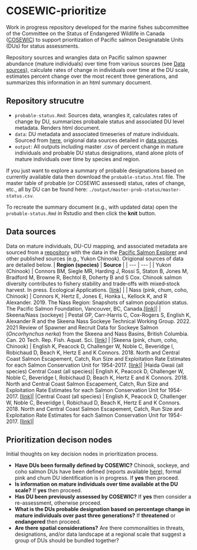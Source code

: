 # COSEWIC-prioritize

Work in progress repository developed for the marine fishes subcommittee of the Committee on the Status of Endangered Wildlife in Canada ([COSEWIC](https://www.cosewic.ca/index.php/en-ca/)) to support prioritization of Pacific salmon Designatable Units (DUs) for status assessments. 

Repository sources and wrangles data on Pacific salmon spawner abundance (mature individuals) over time from various sources (see [Data sources](https://github.com/Pacific-salmon-assess/COSEWIC-prioritize/blob/main/README.md#data-sources)), calculate rates of change in individuals over time at the DU scale, estimates percent change over the most recent three generations, and summarizes this information in an html summary document. 

## Repository strucutre
- `probable-status.Rmd`: Sources data, wrangles it, calculates rates of change by DU, summarizes probabale status and associated DU level metadata. Renders html document.
- `data`: DU metadata and associated timeseries of mature individuals. Sourced from [here](https://github.com/hertzPSF/COSEWIC-compilation), origional data sources detailed in [data sources](https://github.com/Pacific-salmon-assess/COSEWIC-prioritize/blob/main/README.md#data-sources).
- `output`: All outputs including master .csv of percent change in mature individuals and probable DU status designations, stand alone plots of mature individuals over time by species and region.

If you just want to explore a summary of probable designations based on currently available data then download the `probable-status.html` file. The master table of probable (or COSEWIC assessed) status, rates of change, etc., all by DU can be found here: `./output/master-prob-status/master-status.csv`.

To recreate the summary document (e.g., with updated data) open the `probable-status.Rmd` in Rstudio and then click the **knit** button.

## Data sources
Data on mature individuals, DU-CU mapping, and associated metadata are sourced from a [repository](https://github.com/hertzPSF/COSEWIC-compilation) with the data in the [Pacific Salmon Explorer](https://www.salmonexplorer.ca/) and other published sources (e.g., Yukon Chinook). Origional sources of data are detailed below. 
| **Region (species)** | **Source** |
| --- | --- |
| Yukon (Chinook) | Connors BM, Siegle MR, Harding J, Rossi S, Staton B, Jones M, Bradford M, Browne R, Bechtol B, Doherty B and S Cox. Chinook salmon diversity contributes to fishery stability and trade‐offs with mixed‐stock harvest. In press. Ecological Applications. [[link](https://github.com/brendanmichaelconnors/yukon-chinook-diversity)] |
| Nass (pink, chum, coho, Chinook) | Connors K, Hertz E, Jones E, Honka L, Kellock K, and R Alexander. 2019. The Nass Region: Snapshots of salmon population status. The Pacific Salmon Foundation, Vancouver, BC, Canada.[[link](https://salmonwatersheds.ca/libraryfiles/lib_453.pdf)]|
| Skeena/Nass (sockeye) | Pestal GP, Carr-Harris C, Cox-Rogers S, English K, Alexander R and the Skeena Nass Sockeye Technical Working Group. 2022. 2021 Review of Spawner and Recruit Data for Sockeye Salmon (*Oncorhynchus nerka*) from the Skeena and Nass Basins, British Columbia. Can. 20 Tech. Rep. Fish. Aquat. Sci. [[link]()] |
|Skeena (pink, chum, coho, Chinook) | English K, Peacock D, Challenger W, Noble C, Beveridge I, Robichaud D, Beach K, Hertz E and K Connors. 2018. North and Central Coast Salmon Escapement, Catch, Run Size and Exploitation Rate Estimates for each Salmon Conservation Unit for 1954-2017. [[link](https://salmonwatersheds.ca/libraryfiles/lib_451.pdf)]|
|Haida Gwaii (all species) 
Central Coast (all species)| English K, Peacock D, Challenger W, Noble C, Beveridge I, Robichaud D, Beach K, Hertz E and K Connors. 2018. North and Central Coast Salmon Escapement, Catch, Run Size and Exploitation Rate Estimates for each Salmon Conservation Unit for 1954-2017. [[link](https://salmonwatersheds.ca/libraryfiles/lib_451.pdf)]|
|Central Coast (all species) | English K, Peacock D, Challenger W, Noble C, Beveridge I, Robichaud D, Beach K, Hertz E and K Connors. 2018. North and Central Coast Salmon Escapement, Catch, Run Size and Exploitation Rate Estimates for each Salmon Conservation Unit for 1954-2017. [[link](https://salmonwatersheds.ca/libraryfiles/lib_451.pdf)]|

## Prioritization decison nodes
Initial thoughts on key decision nodes in prioritization process. 
- **Have DUs been formally defined by COSEWIC?** Chinook, sockeye, and coho salmon DUs have been defined (reports available [here](https://www.cosewic.ca/index.php/en-ca/reports/special-reports.html)), formal pink and chum DU identification is in progress. If **yes** then proceed.   
- **Is information on mature individuals over time available at the DU scale?** If **yes** then proceed.
- **Has DU been previously assessed by COSEWIC?** If **yes** then consider a re-assessment, otherwise proceed.
- **What is the DUs probable designation based on percentage change in mature individuals over past three generations?** If **threatened** or **endangered** then proceed.
- **Are there spatial considerations?** Are there commonalities in threats, designations, and/or data landscape at a regional scale that suggest a group of DUs should be bundled together?  
